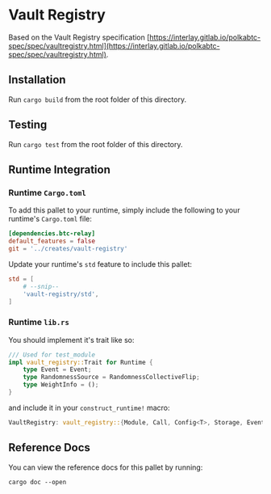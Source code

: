# Vault Registry

Based on the Vault Registry specification [https://interlay.gitlab.io/polkabtc-spec/spec/vaultregistry.html](https://interlay.gitlab.io/polkabtc-spec/spec/vaultregistry.html).

## Installation

Run `cargo build` from the root folder of this directory.

## Testing

Run `cargo test` from the root folder of this directory.

## Runtime Integration

### Runtime `Cargo.toml`

To add this pallet to your runtime, simply include the following to your runtime's `Cargo.toml` file:

```TOML
[dependencies.btc-relay]
default_features = false
git = '../creates/vault-registry'
```

Update your runtime's `std` feature to include this pallet:

```TOML
std = [
    # --snip--
    'vault-registry/std',
]
```

### Runtime `lib.rs`

You should implement it's trait like so:

```rust
/// Used for test_module
impl vault_registry::Trait for Runtime {
    type Event = Event;
    type RandomnessSource = RandomnessCollectiveFlip;
    type WeightInfo = ();
}
```

and include it in your `construct_runtime!` macro:

```rust
VaultRegistry: vault_registry::{Module, Call, Config<T>, Storage, Event<T>},
```

## Reference Docs

You can view the reference docs for this pallet by running:

```
cargo doc --open
```
